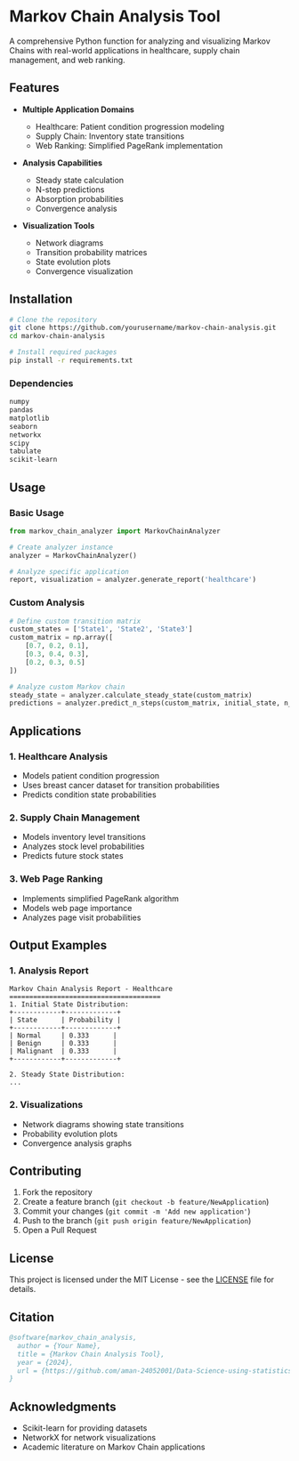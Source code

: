 # Markov Chain Analysis Tool

A comprehensive Python function for analyzing and visualizing Markov Chains with real-world applications in healthcare, supply chain management, and web ranking.

## Features

- **Multiple Application Domains**
  - Healthcare: Patient condition progression modeling
  - Supply Chain: Inventory state transitions
  - Web Ranking: Simplified PageRank implementation

- **Analysis Capabilities**
  - Steady state calculation
  - N-step predictions
  - Absorption probabilities
  - Convergence analysis

- **Visualization Tools**
  - Network diagrams
  - Transition probability matrices
  - State evolution plots
  - Convergence visualization

## Installation

```bash
# Clone the repository
git clone https://github.com/yourusername/markov-chain-analysis.git
cd markov-chain-analysis

# Install required packages
pip install -r requirements.txt
```

### Dependencies

```txt
numpy
pandas
matplotlib
seaborn
networkx
scipy
tabulate
scikit-learn
```

## Usage

### Basic Usage

```python
from markov_chain_analyzer import MarkovChainAnalyzer

# Create analyzer instance
analyzer = MarkovChainAnalyzer()

# Analyze specific application
report, visualization = analyzer.generate_report('healthcare')
```

### Custom Analysis

```python
# Define custom transition matrix
custom_states = ['State1', 'State2', 'State3']
custom_matrix = np.array([
    [0.7, 0.2, 0.1],
    [0.3, 0.4, 0.3],
    [0.2, 0.3, 0.5]
])

# Analyze custom Markov chain
steady_state = analyzer.calculate_steady_state(custom_matrix)
predictions = analyzer.predict_n_steps(custom_matrix, initial_state, n_steps=10)
```

## Applications

### 1. Healthcare Analysis
- Models patient condition progression
- Uses breast cancer dataset for transition probabilities
- Predicts condition state probabilities

### 2. Supply Chain Management
- Models inventory level transitions
- Analyzes stock level probabilities
- Predicts future stock states

### 3. Web Page Ranking
- Implements simplified PageRank algorithm
- Models web page importance
- Analyzes page visit probabilities

## Output Examples

### 1. Analysis Report
```
Markov Chain Analysis Report - Healthcare
======================================
1. Initial State Distribution:
+------------+-------------+
| State      | Probability |
+------------+-------------+
| Normal     | 0.333      |
| Benign     | 0.333      |
| Malignant  | 0.333      |
+------------+-------------+

2. Steady State Distribution:
...
```

### 2. Visualizations
- Network diagrams showing state transitions
- Probability evolution plots
- Convergence analysis graphs

## Contributing

1. Fork the repository
2. Create a feature branch (`git checkout -b feature/NewApplication`)
3. Commit your changes (`git commit -m 'Add new application'`)
4. Push to the branch (`git push origin feature/NewApplication`)
5. Open a Pull Request

## License

This project is licensed under the MIT License - see the [LICENSE](LICENSE) file for details.

## Citation

```bibtex
@software{markov_chain_analysis,
  author = {Your Name},
  title = {Markov Chain Analysis Tool},
  year = {2024},
  url = {https://github.com/aman-24052001/Data-Science-using-statistics/markov-chain}
}
```

## Acknowledgments

- Scikit-learn for providing datasets
- NetworkX for network visualizations
- Academic literature on Markov Chain applications

